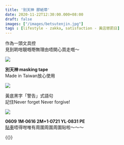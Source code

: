 ```yaml
---
title: '別天神 膠紙帶'
date: 2020-11-22T12:30:00.000+08:00
draft: false
images: ["/images/betsutenjin.jpg"]
tags : [lifestyle - zakka, satisfaction - 黃店懲罰日]
---
```


作為一頭文具控  
見到啲咁靚嘅嘢無理由唔開心買走嘅～  

![](/images/betsutenjin.jpg)

**別天神 masking tape**  
Made in Taiwan放心使用  

![](/images/betsutenjin1.jpg)

黃底黑字「警告」式語句   
記住Never forget Never forgive!  

![](/images/betsutenjin2.jpg)

**0609 1M‧0616 2M+1‧0721 YL‧0831 PE**  
[貼車](https://www.facebook.com/ramenbetsu/photos/a.2543679682439054/3033675220106162/?type=3&theater)唔得咁唯有周圍周圍周圍貼啦～～～  

  
{{<kyotokoyasan>}}  
